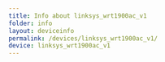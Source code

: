 ```yaml
---
title: Info about linksys_wrt1900ac_v1
folder: info
layout: deviceinfo
permalink: /devices/linksys_wrt1900ac_v1/
device: linksys_wrt1900ac_v1
---
```

